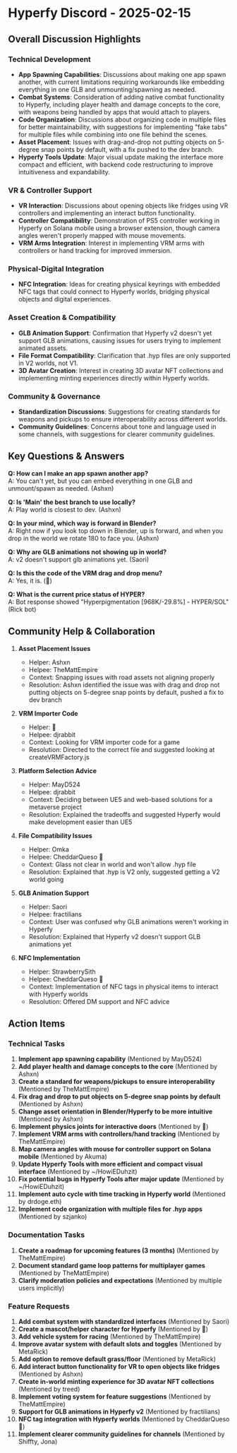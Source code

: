 # Hyperfy Discord - 2025-02-15

## Overall Discussion Highlights

### Technical Development
- **App Spawning Capabilities**: Discussions about making one app spawn another, with current limitations requiring workarounds like embedding everything in one GLB and unmounting/spawning as needed.
- **Combat Systems**: Consideration of adding native combat functionality to Hyperfy, including player health and damage concepts to the core, with weapons being handled by apps that would attach to players.
- **Code Organization**: Discussions about organizing code in multiple files for better maintainability, with suggestions for implementing "fake tabs" for multiple files while combining into one file behind the scenes.
- **Asset Placement**: Issues with drag-and-drop not putting objects on 5-degree snap points by default, with a fix pushed to the dev branch.
- **Hyperfy Tools Update**: Major visual update making the interface more compact and efficient, with backend code restructuring to improve intuitiveness and expandability.

### VR & Controller Support
- **VR Interaction**: Discussions about opening objects like fridges using VR controllers and implementing an interact button functionality.
- **Controller Compatibility**: Demonstration of PS5 controller working in Hyperfy on Solana mobile using a browser extension, though camera angles weren't properly mapped with mouse movements.
- **VRM Arms Integration**: Interest in implementing VRM arms with controllers or hand tracking for improved immersion.

### Physical-Digital Integration
- **NFC Integration**: Ideas for creating physical keyrings with embedded NFC tags that could connect to Hyperfy worlds, bridging physical objects and digital experiences.

### Asset Creation & Compatibility
- **GLB Animation Support**: Confirmation that Hyperfy v2 doesn't yet support GLB animations, causing issues for users trying to implement animated assets.
- **File Format Compatibility**: Clarification that .hyp files are only supported in V2 worlds, not V1.
- **3D Avatar Creation**: Interest in creating 3D avatar NFT collections and implementing minting experiences directly within Hyperfy worlds.

### Community & Governance
- **Standardization Discussions**: Suggestions for creating standards for weapons and pickups to ensure interoperability across different worlds.
- **Community Guidelines**: Concerns about tone and language used in some channels, with suggestions for clearer community guidelines.

## Key Questions & Answers

**Q: How can I make an app spawn another app?**  
A: You can't yet, but you can embed everything in one GLB and unmount/spawn as needed. (Ashxn)

**Q: Is 'Main' the best branch to use locally?**  
A: Play world is closest to dev. (Ashxn)

**Q: In your mind, which way is forward in Blender?**  
A: Right now if you look top down in Blender, up is forward, and when you drop in the world we rotate 180 to face you. (Ashxn)

**Q: Why are GLB animations not showing up in world?**  
A: v2 doesn't support glb animations yet. (Saori)

**Q: Is this the code of the VRM drag and drop menu?**  
A: Yes, it is. (᲼)

**Q: What is the current price status of HYPER?**  
A: Bot response showed "Hyperpigmentation [968K/-29.8%] - HYPER/SOL" (Rick bot)

## Community Help & Collaboration

1. **Asset Placement Issues**  
   - Helper: Ashxn
   - Helpee: TheMattEmpire
   - Context: Snapping issues with road assets not aligning properly
   - Resolution: Ashxn identified the issue was with drag and drop not putting objects on 5-degree snap points by default, pushed a fix to dev branch

2. **VRM Importer Code**  
   - Helper: ᲼
   - Helpee: djrabbit
   - Context: Looking for VRM importer code for a game
   - Resolution: Directed to the correct file and suggested looking at createVRMFactory.js

3. **Platform Selection Advice**  
   - Helper: MayD524
   - Helpee: djrabbit
   - Context: Deciding between UE5 and web-based solutions for a metaverse project
   - Resolution: Explained the tradeoffs and suggested Hyperfy would make development easier than UE5

4. **File Compatibility Issues**  
   - Helper: Omka
   - Helpee: CheddarQueso 🧀
   - Context: Glass not clear in world and won't allow .hyp file
   - Resolution: Explained that .hyp is V2 only, suggested getting a V2 world going

5. **GLB Animation Support**  
   - Helper: Saori
   - Helpee: fractilians
   - Context: User was confused why GLB animations weren't working in Hyperfy
   - Resolution: Explained that Hyperfy v2 doesn't support GLB animations yet

6. **NFC Implementation**  
   - Helper: StrawberrySith
   - Helpee: CheddarQueso 🧀
   - Context: Implementation of NFC tags in physical items to interact with Hyperfy worlds
   - Resolution: Offered DM support and NFC advice

## Action Items

### Technical Tasks
1. **Implement app spawning capability** (Mentioned by MayD524)
2. **Add player health and damage concepts to the core** (Mentioned by Ashxn)
3. **Create a standard for weapons/pickups to ensure interoperability** (Mentioned by TheMattEmpire)
4. **Fix drag and drop to put objects on 5-degree snap points by default** (Mentioned by Ashxn)
5. **Change asset orientation in Blender/Hyperfy to be more intuitive** (Mentioned by Ashxn)
6. **Implement physics joints for interactive doors** (Mentioned by ᲼)
7. **Implement VRM arms with controllers/hand tracking** (Mentioned by TheMattEmpire)
8. **Map camera angles with mouse for controller support on Solana mobile** (Mentioned by Akuma)
9. **Update Hyperfy Tools with more efficient and compact visual interface** (Mentioned by ~/HowiEDuhzit)
10. **Fix potential bugs in Hyperfy Tools after major update** (Mentioned by ~/HowiEDuhzit)
11. **Implement auto cycle with time tracking in Hyperfy world** (Mentioned by drdoge.eth)
12. **Implement code organization with multiple files for .hyp apps** (Mentioned by szjanko)

### Documentation Tasks
1. **Create a roadmap for upcoming features (3 months)** (Mentioned by TheMattEmpire)
2. **Document standard game loop patterns for multiplayer games** (Mentioned by TheMattEmpire)
3. **Clarify moderation policies and expectations** (Mentioned by multiple users implicitly)

### Feature Requests
1. **Add combat system with standardized interfaces** (Mentioned by Saori)
2. **Create a mascot/helper character for Hyperfy** (Mentioned by ᲼)
3. **Add vehicle system for racing** (Mentioned by TheMattEmpire)
4. **Improve avatar system with default slots and toggles** (Mentioned by MetaRick)
5. **Add option to remove default grass/floor** (Mentioned by MetaRick)
6. **Add interact button functionality for VR to open objects like fridges** (Mentioned by Ashxn)
7. **Create in-world minting experience for 3D avatar NFT collections** (Mentioned by treed)
8. **Implement voting system for feature suggestions** (Mentioned by TheMattEmpire)
9. **Support for GLB animations in Hyperfy v2** (Mentioned by fractilians)
10. **NFC tag integration with Hyperfy worlds** (Mentioned by CheddarQueso 🧀)
11. **Implement clearer community guidelines for channels** (Mentioned by Shiffty, Jona)
